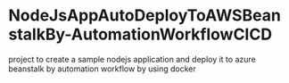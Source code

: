# NodeJsAppAutoDeployToAWSBeanstalkBy-AutomationWorkflowCICD
project to create a sample nodejs application and deploy it to azure beanstalk by automation workflow by using docker
